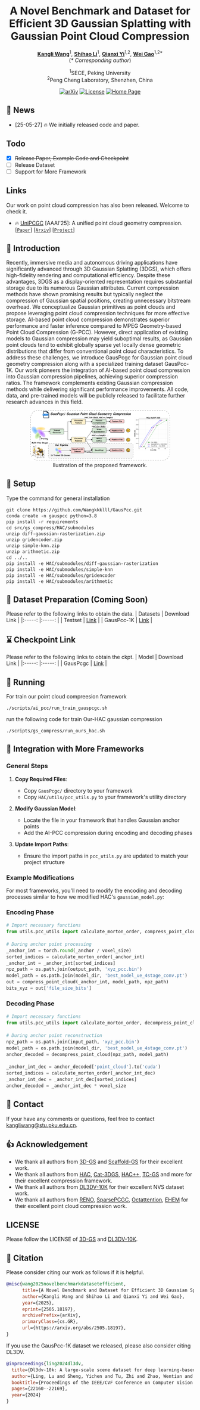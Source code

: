 <h1 align="center">A Novel Benchmark and Dataset for Efficient 3D Gaussian Splatting with Gaussian Point Cloud Compression </h1>

<p align="center">
    <strong><a href="https://github.com/Wangkkklll">Kangli Wang</a></strong><sup>1</sup>, 
    <strong><a href="https://shihao-homepage.com">Shihao Li</a></strong><sup>1</sup>,
    <strong><a href="https://qianxi-homepage.com">Qianxi Yi</a></strong><sup>1,2</sup>,
    <strong><a href="https://gaowei262.github.io/">Wei Gao</a></strong><sup>1,2*</sup><br>
    (<em>* Corresponding author</em>)
</p>

<p align="center">
    <sup>1</sup>SECE, Peking University<br>
    <sup>2</sup>Peng Cheng Laboratory, Shenzhen, China
</p>
<p align="center">
  <a href="https://arxiv.org/abs/2505.18197"><img src="https://img.shields.io/badge/Arxiv-2505.18197-b31b1b.svg?logo=arXiv" alt="arXiv"></a>
  <a href="https://github.com/Wangkkklll/GausPcc?tab=MIT-1-ov-file"><img src="https://img.shields.io/badge/License-MIT-yellow" alt="License"></a>
  <a href="https://gauspcc.github.io/"><img src="https://img.shields.io/badge/Project_Page-GausPcc-blue.svg" alt="Home Page"></a>
</p>

## 📣 News
- [25-05-27] 🔥 We initially released code and paper.

## Todo
- [x] ~~Release Paper, Example Code and Checkpoint~~ 
- [ ] Release Dataset
- [ ] Support for More Framework

## Links
Our work on point cloud compression has also been released. Welcome to check it.
- 🔥 [UniPCGC](https://github.com/yihangchen-ee/hac/) [AAAI'25]: A unified point cloud geometry compression. [[`Paper`](https://ojs.aaai.org/index.php/AAAI/article/view/33387)] [[`Arxiv`](https://arxiv.org/abs/2503.18541)] [[`Project`](https://uni-pcgc.github.io/)]


## 📌 Introduction

Recently, immersive media and autonomous driving applications have significantly advanced through 3D Gaussian Splatting (3DGS), which offers high-fidelity rendering and computational efficiency. Despite these advantages, 3DGS as a display-oriented representation requires substantial storage due to its numerous Gaussian attributes. Current compression methods have shown promising results but typically neglect the compression of Gaussian spatial positions, creating unnecessary bitstream overhead.
We conceptualize Gaussian primitives as point clouds and propose leveraging point cloud compression techniques for more effective storage. AI-based point cloud compression demonstrates superior performance and faster inference compared to MPEG Geometry-based Point Cloud Compression (G-PCC). However, direct application of existing models to Gaussian compression may yield suboptimal results, as Gaussian point clouds tend to exhibit globally sparse yet locally dense geometric distributions that differ from conventional point cloud characteristics.
To address these challenges, we introduce GausPcgc for Gaussian point cloud geometry compression along with a specialized training dataset GausPcc-1K. Our work pioneers the integration of AI-based point cloud compression into Gaussian compression pipelines, achieving superior compression ratios. The framework complements existing Gaussian compression methods while delivering significant performance improvements. All code, data, and pre-trained models will be publicly released to facilitate further research advances in this field.

<div align="center">
<img src="assets/overview.png" width = 75% height = 75%/>
<br>
Ilustration of the proposed framework. 
</div>

## 🔑 Setup
Type the command for general installation
```
git clone https://github.com/Wangkkklll/GausPcc.git
conda create -n gauspcc python=3.8
pip install -r requirements
cd src/gs_compress/HAC/submodules
unzip diff-gaussian-rasterization.zip
unzip gridencoder.zip
unzip simple-knn.zip
unzip arithmetic.zip
cd ../..
pip install -e HAC/submodules/diff-gaussian-rasterization
pip install -e HAC/submodules/simple-knn
pip install -e HAC/submodules/gridencoder
pip install -e HAC/submodules/arithmetic
```

## 🧩 Dataset Preparation (Coming Soon)
Please refer to the following links to obtain the data.
| Datasets | Download Link | 
|:-----: |:-----: |
| Testset | [Link](#)  |
| GausPcc-1K | [Link](#)  |

## ⌛ Checkpoint Link
Please refer to the following links to obtain the ckpt.
| Model | Download Link | 
|:-----: |:-----: |
| GausPcgc | [Link](https://pan.baidu.com/s/1GuY63RtJ0_T8Fk0Fo2tSGA?pwd=h2pg)  |

## 🚀 Running
For train our point cloud compreesion framework
```
./scripts/ai_pcc/run_train_gauspcgc.sh
```
run the following code for train Our-HAC gaussian compression
```
./scripts/gs_compress/run_ours_hac.sh
```

## 💪 Integration with More Frameworks


### General Steps

1. **Copy Required Files**:
   - Copy `GausPcgc/` directory to your framework
   - Copy `HAC/utils/pcc_utils.py` to your framework's utility directory

2. **Modify Gaussian Model**:
   - Locate the file in your framework that handles Gaussian anchor points
   - Add the AI-PCC compression during encoding and decoding phases

3. **Update Import Paths**:
   - Ensure the import paths in `pcc_utils.py` are updated to match your project structure

### Example Modifications

For most frameworks, you'll need to modify the encoding and decoding processes similar to how we modified HAC's `gaussian_model.py`:

### Encoding Phase
```python
# Import necessary functions
from utils.pcc_utils import calculate_morton_order, compress_point_cloud

# During anchor point processing
_anchor_int = torch.round(_anchor / voxel_size)
sorted_indices = calculate_morton_order(_anchor_int)
_anchor_int = _anchor_int[sorted_indices]
npz_path = os.path.join(output_path, 'xyz_pcc.bin')
model_path = os.path.join(model_dir, 'best_model_ue_4stage_conv.pt')
out = compress_point_cloud(_anchor_int, model_path, npz_path)
bits_xyz = out['file_size_bits']
```

### Decoding Phase
```python
# Import necessary functions
from utils.pcc_utils import calculate_morton_order, decompress_point_cloud

# During anchor point reconstruction
npz_path = os.path.join(input_path, 'xyz_pcc.bin')
model_path = os.path.join(model_dir, 'best_model_ue_4stage_conv.pt')
anchor_decoded = decompress_point_cloud(npz_path, model_path)

_anchor_int_dec = anchor_decoded['point_cloud'].to('cuda')
sorted_indices = calculate_morton_order(_anchor_int_dec)
_anchor_int_dec = _anchor_int_dec[sorted_indices]
anchor_decoded = _anchor_int_dec * voxel_size
```




## 🔎 Contact
If your have any comments or questions, feel free to contact [kangliwang@stu.pku.edu.cn](kangliwang@stu.pku.edu.cn).

## 👍 Acknowledgement
- We thank all authors from [3D-GS](https://github.com/graphdeco-inria/gaussian-splatting) and [Scaffold-GS](https://github.com/city-super/Scaffold-GS) for their excellent work.
- We thank all authors from [HAC](https://github.com/YihangChen-ee/HAC), [Cat-3DGS](https://github.com/NYCU-MAPL/CAT-3DGS), [HAC++](https://github.com/YihangChen-ee/HAC-plus), [TC-GS](https://github.com/timwang2001/TC-GS) and more for their excellent compression framework.
- We thank all authors from [DL3DV-10K](https://github.com/DL3DV-10K/Dataset) for their excellent NVS dataset work.
- We thank all authors from [RENO](https://github.com/NJUVISION/RENO), [SparsePCGC](https://github.com/NJUVISION/SparsePCGC), [Octattention](https://github.com/zb12138/OctAttention), [EHEM](https://openaccess.thecvf.com/content/CVPR2023/papers/Song_Efficient_Hierarchical_Entropy_Model_for_Learned_Point_Cloud_Compression_CVPR_2023_paper.pdf) for their excellent point cloud compression work.

## LICENSE

Please follow the LICENSE of [3D-GS](https://github.com/graphdeco-inria/gaussian-splatting) and [DL3DV-10K](https://github.com/DL3DV-10K/Dataset).

## 📘 Citation
Please consider citing our work as follows if it is helpful.
```bibtex
@misc{wang2025novelbenchmarkdatasetefficient,
      title={A Novel Benchmark and Dataset for Efficient 3D Gaussian Splatting with Gaussian Point Cloud Compression}, 
      author={Kangli Wang and Shihao Li and Qianxi Yi and Wei Gao},
      year={2025},
      eprint={2505.18197},
      archivePrefix={arXiv},
      primaryClass={cs.GR},
      url={https://arxiv.org/abs/2505.18197}, 
}
```
If you use the GausPcc-1K dataset we released, please also consider citing DL3DV.
```bibtex
@inproceedings{ling2024dl3dv,
  title={Dl3dv-10k: A large-scale scene dataset for deep learning-based 3d vision},
  author={Ling, Lu and Sheng, Yichen and Tu, Zhi and Zhao, Wentian and Xin, Cheng and Wan, Kun and Yu, Lantao and Guo, Qianyu and Yu, Zixun and Lu, Yawen and others},
  booktitle={Proceedings of the IEEE/CVF Conference on Computer Vision and Pattern Recognition},
  pages={22160--22169},
  year={2024}
}
```
